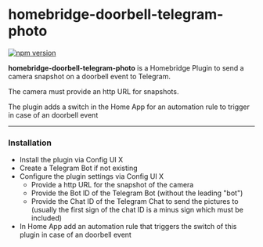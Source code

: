 # homebridge-doorbell-telegram-photo

<a href="https://www.npmjs.com/package/homebridge-doorbell-telegram-photo"><img title="npm version" src="https://badgen.net/npm/v/homebridge-doorbell-telegram-photo" ></a>

**homebridge-doorbell-telegram-photo** is a Homebridge Plugin to send a camera snapshot on a doorbell event to Telegram. 

The camera must provide an http URL for snapshots. 

The plugin adds a switch in the Home App for an automation rule to trigger in case of an doorbell event

------

### Installation

- Install the plugin via Config UI X
- Create a Telegram Bot if not existing
- Configure the plugin settings via Config UI X
  - Provide a http URL for the snapshot of the camera
  - Provide the Bot ID of the Telegram Bot (without the leading "bot")
  - Provide the Chat ID of the Telegram Chat to send the pictures to (usually the first sign of the chat ID is a minus sign which must be included)
- In Home App add an automation rule that triggers the switch of this plugin in case of an doorbell event

